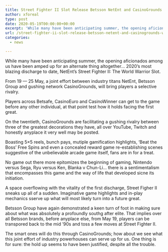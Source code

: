 ```yaml
---
title: Street Fighter II Slot Release Betsson NetEnt and CasinoGrounds work together to convey most smoking arrival of 2020
author: xforeal 
type: post
date: 2020-05-19T00:00:00+00:00
excerpt: 'While many have been anticipating summer, the opening aficionados among us have been amped up for an alternate thing entirely '
url: /street-fighter-ii-slot-release-betsson-netent-and-casinogrounds-work-together-to-convey-most-smoking-arrival-of-2020/
categories:
  - news

---
```

While many have been anticipating summer, the opening aficionados among us have been amped up for an alternate thing altogether&#8230; 2020&#8217;s most blazing discharge to date, NetEnt&#8217;s Street Fighter II: The World Warrior Slot. 

From 19 &#8212; 25 May, a joint effort between industry titans NetEnt, Betsson Group and gushing network CasinoGrounds, will bring players a selective rivalry. 

Players across Betsafe, CasinoEuro and CasinoWinner can get to the game before any other individual, at that point test how it holds facing the first great. 

On the twentieth, CasinoGrounds are facilitating a gushing rivalry between three of the greatest decorations they have, all over YouTube, Twitch and honestly anyplace it very well may be posted. 

Boasting 5&#215;5 reels, bunch pays, mutiple gamification highlights, &#8216;Beat the Boss&#8217; Free Spins and even a concealed reward game re-establishing scenes suggestive of the unbelievable arcade game itself, fans are in for a treat. 

No game out there more epitomizes the beginning of gaming, Nintendo versus Sega, Ryu versus Ken, Blanka v Chun-Li&#8230; there is a sentimentalism that encompasses this game and the way of life that developed sicne its initiation. 

A space overflowing with the vitality of the first discharge, Street Figher II sneaks up all of a sudden. Imaginative game highlights and in-play mechanics sserve up what will most likely turn into a future great. 

Betsson Group have again demonstrated a keen turn of foot in making sure about what was absolutely a profoundly southg after elite. That implies over all Betsson brands, before anyplace else, from May 19, players can be transpored back to the mid &#8217;90s and toss a few moves at Street Fighter II. 

The smart ones will do this through CasinoGrounds; how about we see what this joint effort of industry powerhouses can serve up for us. One thing is for sure: the hold up seems to have been justified, despite all the trouble.